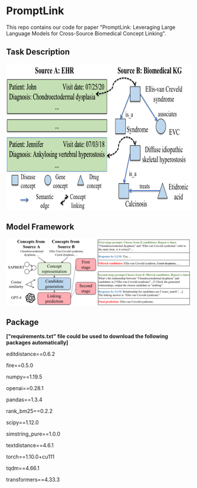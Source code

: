 # PromptLink
This repo contains our code for paper "PromptLink: Leveraging Large Language Models for Cross-Source Biomedical Concept Linking".

## Task Description
<img src="docs/figure1.png" alt="toy-example" width="800" height="400">


## Model Framework

![model-framework](docs/figure2.png)

## Package 
**["requirements.txt" file could be used to download the following packages automatically]**

editdistance==0.6.2

fire==0.5.0

numpy==1.19.5

openai==0.28.1

pandas==1.3.4

rank_bm25==0.2.2

scipy==1.12.0

simstring_pure==1.0.0

textdistance==4.6.1

torch==1.10.0+cu111

tqdm==4.66.1

transformers==4.33.3

